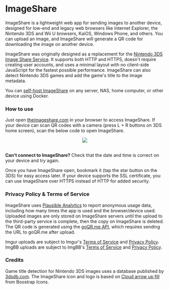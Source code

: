 # ImageShare

ImageShare is a lightweight web app for sending images to another device, designed for low-end and legacy web browsers like Internet Explorer, the Nintendo 3DS and Wii U browsers, KaiOS, Windows Phone, and others. You can upload an image, and ImageShare will generate a QR code for downloading the image on another device.

ImageShare was originally designed as a replacement for the [Nintendo 3DS Image Share Service](https://web.archive.org/web/20170822055326/https://www.nintendo.com/3ds/image-share). It supports both HTTP and HTTPS, doesn't require creating user accounts, and uses a minimal layout with no client-side JavaScript for the fastest possible performance. ImageShare can also detect Nintendo 3DS games and add the game's title to the image metadata.

You can [self-host ImageShare](DEV.md) on any server, NAS, home computer, or other device using Docker.

### How to use

Just open [theimageshare.com](http://theimageshare.com/) in your browser to access ImageShare. If your device can scan QR codes with a camera (press L + R buttons on 3DS home screen), scan the below code to open ImageShare.

<div align="center"><img src="https://i.imgur.com/CwnqTbp.png" /></div><br>

**Can't connect to ImageShare?** Check that the date and time is correct on your device and try again.

Once you have ImageShare open, bookmark it (tap the star button on the 3DS) for easy access later. If your device supports the SSL certificate, you can use ImageShare over HTTPS instead of HTTP for added security.

### Privacy Policy & Terms of Service

ImageShare uses [Plausible Analytics](https://plausible.io) to report anonymous usage data, including how many times the app is used and the browser/device used. Uploaded images are only stored on ImageShare servers until the upload to the third-party service is complete, then the copy on ImageShare is deleted. The QR code is generated using the [goQR.me API](https://goqr.me/api/), which requires sending the URL to goQR.me after upload.

Imgur uploads are subject to Imgur's [Terms of Service](https://imgur.com/tos) and [Privacy Policy](https://imgur.com/privacy). ImgBB uploads are subject to ImgBB's [Terms of Service](https://imgbb.com/tos) and [Privacy Policy](https://imgbb.com/privacy).

### Credits

Game title detection for Nintendo 3DS images uses a database published by [3dsdb.com](http://3dsdb.com/). The ImageShare icon and logo is based on [Cloud arrow up fill](https://icons.getbootstrap.com/icons/cloud-arrow-up-fill/) from Boostrap Icons.
